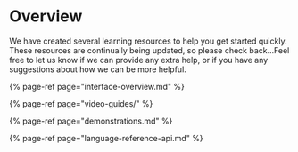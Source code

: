 # Overview

We have created several learning resources to help you get started quickly. These resources are continually being updated, so please check back...Feel free to let us know if we can provide any extra help, or if you have any suggestions about how we can be more helpful.

{% page-ref page="interface-overview.md" %}

{% page-ref page="video-guides/" %}

{% page-ref page="demonstrations.md" %}

{% page-ref page="language-reference-api.md" %}



